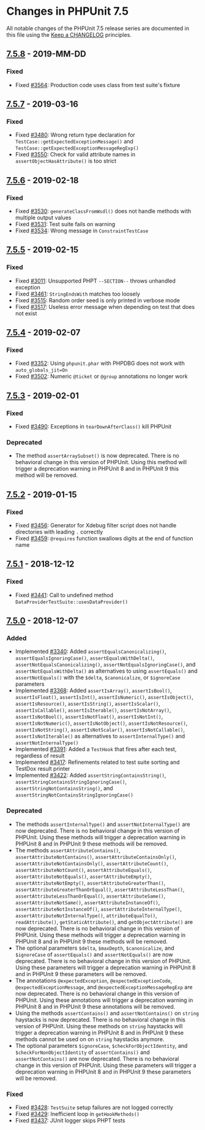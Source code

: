 # Changes in PHPUnit 7.5

All notable changes of the PHPUnit 7.5 release series are documented in this file using the [Keep a CHANGELOG](http://keepachangelog.com/) principles.

## [7.5.8] - 2019-MM-DD

### Fixed

* Fixed [#3564](https://github.com/sebastianbergmann/phpunit/issues/3564): Production code uses class from test suite's fixture

## [7.5.7] - 2019-03-16

### Fixed

* Fixed [#3480](https://github.com/sebastianbergmann/phpunit/issues/3480): Wrong return type declaration for `TestCase::getExpectedExceptionMessage()` and `TestCase::getExpectedExceptionMessageRegExp()`
* Fixed [#3550](https://github.com/sebastianbergmann/phpunit/issues/3550): Check for valid attribute names in `assertObjectHasAttribute()` is too strict

## [7.5.6] - 2019-02-18

### Fixed

* Fixed [#3530](https://github.com/sebastianbergmann/phpunit/issues/3530): `generateClassFromWsdl()` does not handle methods with multiple output values
* Fixed [#3531](https://github.com/sebastianbergmann/phpunit/issues/3531): Test suite fails on warning
* Fixed [#3534](https://github.com/sebastianbergmann/phpunit/pull/3534): Wrong message in `ConstraintTestCase`

## [7.5.5] - 2019-02-15

### Fixed

* Fixed [#3011](https://github.com/sebastianbergmann/phpunit/issues/3011): Unsupported PHPT `--SECTION--` throws unhandled exception
* Fixed [#3461](https://github.com/sebastianbergmann/phpunit/issues/3461): `StringEndsWith` matches too loosely
* Fixed [#3515](https://github.com/sebastianbergmann/phpunit/issues/3515): Random order seed is only printed in verbose mode
* Fixed [#3517](https://github.com/sebastianbergmann/phpunit/issues/3517): Useless error message when depending on test that does not exist

## [7.5.4] - 2019-02-07

### Fixed

* Fixed [#3352](https://github.com/sebastianbergmann/phpunit/issues/3352): Using `phpunit.phar` with PHPDBG does not work with `auto_globals_jit=On`
* Fixed [#3502](https://github.com/sebastianbergmann/phpunit/issues/3502): Numeric `@ticket` or `@group` annotations no longer work

## [7.5.3] - 2019-02-01

### Fixed

* Fixed [#3490](https://github.com/sebastianbergmann/phpunit/pull/3490): Exceptions in `tearDownAfterClass()` kill PHPUnit

### Deprecated

* The method `assertArraySubset()` is now deprecated. There is no behavioral change in this version of PHPUnit. Using this method will trigger a deprecation warning in PHPUnit 8 and in PHPUnit 9 this method will be removed.

## [7.5.2] - 2019-01-15

### Fixed

* Fixed [#3456](https://github.com/sebastianbergmann/phpunit/pull/3456): Generator for Xdebug filter script does not handle directories with leading `.` correctly
* Fixed [#3459](https://github.com/sebastianbergmann/phpunit/issues/3459): `@requires` function swallows digits at the end of function name

## [7.5.1] - 2018-12-12

### Fixed

* Fixed [#3441](https://github.com/sebastianbergmann/phpunit/issues/3441): Call to undefined method `DataProviderTestSuite::usesDataProvider()`

## [7.5.0] - 2018-12-07

### Added

* Implemented [#3340](https://github.com/sebastianbergmann/phpunit/issues/3340): Added `assertEqualsCanonicalizing()`, `assertEqualsIgnoringCase()`, `assertEqualsWithDelta()`, `assertNotEqualsCanonicalizing()`, `assertNotEqualsIgnoringCase()`, and `assertNotEqualsWithDelta()` as alternatives to using `assertEquals()` and `assertNotEquals()` with the `$delta`, `$canonicalize`, or `$ignoreCase` parameters
* Implemented [#3368](https://github.com/sebastianbergmann/phpunit/issues/3368): Added `assertIsArray()`, `assertIsBool()`, `assertIsFloat()`, `assertIsInt()`, `assertIsNumeric()`, `assertIsObject()`, `assertIsResource()`, `assertIsString()`, `assertIsScalar()`, `assertIsCallable()`, `assertIsIterable()`, `assertIsNotArray()`, `assertIsNotBool()`, `assertIsNotFloat()`, `assertIsNotInt()`, `assertIsNotNumeric()`, `assertIsNotObject()`, `assertIsNotResource()`, `assertIsNotString()`, `assertIsNotScalar()`, `assertIsNotCallable()`, `assertIsNotIterable()` as alternatives to `assertInternalType()` and `assertNotInternalType()`
* Implemented [#3391](https://github.com/sebastianbergmann/phpunit/issues/3391): Added a `TestHook` that fires after each test, regardless of result
* Implemented [#3417](https://github.com/sebastianbergmann/phpunit/pull/3417): Refinements related to test suite sorting and TestDox result printer
* Implemented [#3422](https://github.com/sebastianbergmann/phpunit/issues/3422): Added `assertStringContainsString()`, `assertStringContainsStringIgnoringCase()`, `assertStringNotContainsString()`, and `assertStringNotContainsStringIgnoringCase()`

### Deprecated

* The methods `assertInternalType()` and `assertNotInternalType()` are now deprecated. There is no behavioral change in this version of PHPUnit. Using these methods will trigger a deprecation warning in PHPUnit 8 and in PHPUnit 9 these methods will be removed.
* The methods `assertAttributeContains()`, `assertAttributeNotContains()`, `assertAttributeContainsOnly()`, `assertAttributeNotContainsOnly()`, `assertAttributeCount()`, `assertAttributeNotCount()`, `assertAttributeEquals()`, `assertAttributeNotEquals()`, `assertAttributeEmpty()`, `assertAttributeNotEmpty()`, `assertAttributeGreaterThan()`, `assertAttributeGreaterThanOrEqual()`, `assertAttributeLessThan()`, `assertAttributeLessThanOrEqual()`, `assertAttributeSame()`, `assertAttributeNotSame()`, `assertAttributeInstanceOf()`, `assertAttributeNotInstanceOf()`, `assertAttributeInternalType()`, `assertAttributeNotInternalType()`, `attributeEqualTo()`, `readAttribute()`, `getStaticAttribute()`, and `getObjectAttribute()` are now deprecated. There is no behavioral change in this version of PHPUnit. Using these methods will trigger a deprecation warning in PHPUnit 8 and in PHPUnit 9 these methods will be removed.
* The optional parameters `$delta`, `$maxDepth`, `$canonicalize`, and `$ignoreCase` of `assertEquals()` and `assertNotEquals()` are now deprecated. There is no behavioral change in this version of PHPUnit. Using these parameters will trigger a deprecation warning in PHPUnit 8 and in PHPUnit 9 these parameters will be removed.
* The annotations `@expectedException`, `@expectedExceptionCode`, `@expectedExceptionMessage`, and `@expectedExceptionMessageRegExp` are now deprecated. There is no behavioral change in this version of PHPUnit. Using these annotations will trigger a deprecation warning in PHPUnit 8 and in PHPUnit 9 these annotations will be removed.
* Using the methods `assertContains()` and `assertNotContains()` on `string` haystacks is now deprecated. There is no behavioral change in this version of PHPUnit. Using these methods on `string` haystacks will trigger a deprecation warning in PHPUnit 8 and in PHPUnit 9 these methods cannot be used on on `string` haystacks anymore.
* The optional parameters `$ignoreCase`, `$checkForObjectIdentity`, and `$checkForNonObjectIdentity` of `assertContains()` and `assertNotContains()` are now deprecated. There is no behavioral change in this version of PHPUnit. Using these parameters will trigger a deprecation warning in PHPUnit 8 and in PHPUnit 9 these parameters will be removed.

### Fixed

* Fixed [#3428](https://github.com/sebastianbergmann/phpunit/pull/3428): `TestSuite` setup failures are not logged correctly
* Fixed [#3429](https://github.com/sebastianbergmann/phpunit/pull/3429): Inefficient loop in `getHookMethods()`
* Fixed [#3437](https://github.com/sebastianbergmann/phpunit/pull/3437): JUnit logger skips PHPT tests

[7.5.8]: https://github.com/sebastianbergmann/phpunit/compare/7.5.7...7.5.8
[7.5.7]: https://github.com/sebastianbergmann/phpunit/compare/7.5.6...7.5.7
[7.5.6]: https://github.com/sebastianbergmann/phpunit/compare/7.5.5...7.5.6
[7.5.5]: https://github.com/sebastianbergmann/phpunit/compare/7.5.4...7.5.5
[7.5.4]: https://github.com/sebastianbergmann/phpunit/compare/7.5.3...7.5.4
[7.5.3]: https://github.com/sebastianbergmann/phpunit/compare/7.5.2...7.5.3
[7.5.2]: https://github.com/sebastianbergmann/phpunit/compare/7.5.1...7.5.2
[7.5.1]: https://github.com/sebastianbergmann/phpunit/compare/7.5.0...7.5.1
[7.5.0]: https://github.com/sebastianbergmann/phpunit/compare/7.4.5...7.5.0

